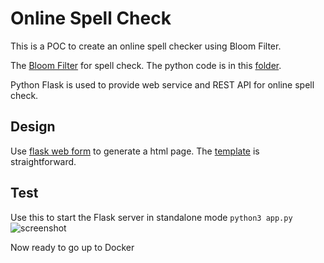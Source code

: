 # Online Spell Check
This is a POC to create an online spell checker using Bloom Filter. 

The [Bloom Filter](http://codekata.com/kata/kata05-bloom-filters/) for spell check.
The python code is in this [folder](BloomFilter). 

Python Flask is used to provide web service and REST API for online spell check.
## Design
Use [flask web form](https://pythonspot.com/flask-web-forms/) to generate a html page. 
The [template](templates/spell-check.html) is straightforward.

## Test
Use this to start the Flask server in standalone mode
```python3 app.py```
![screenshot](images/SpellCheck.png)

Now ready to go up to Docker